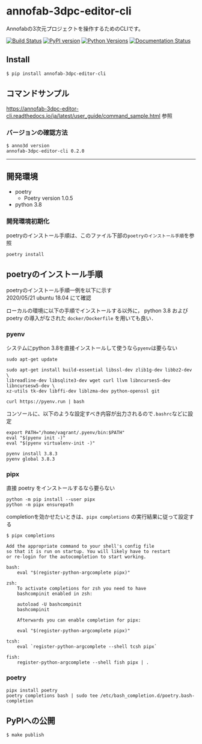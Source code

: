 # annofab-3dpc-editor-cli
Annofabの3次元プロジェクトを操作するためのCLIです。

[![Build Status](https://app.travis-ci.com/kurusugawa-computer/annofab-3dpc-editor-cli.svg?branch=master)](https://app.travis-ci.com/kurusugawa-computer/annofab-3dpc-editor-cli)
[![PyPI version](https://badge.fury.io/py/annofab-3dpc-editor-cli.svg)](https://badge.fury.io/py/annofab-3dpc-editor-cli)
[![Python Versions](https://img.shields.io/pypi/pyversions/annofab-3dpc-editor-cli.svg)](https://pypi.org/project/annofab-3dpc-editor-cli)
[![Documentation Status](https://readthedocs.org/projects/annofab-3dpc-editor-cli/badge/?version=latest)](https://annofab-3dpc-editor-cli.readthedocs.io/ja/latest/?badge=latest)



## Install

```
$ pip install annofab-3dpc-editor-cli
```

## コマンドサンプル
https://annofab-3dpc-editor-cli.readthedocs.io/ja/latest/user_guide/command_sample.html 参照


### バージョンの確認方法

```
$ anno3d version
annofab-3dpc-editor-cli 0.2.0
```

--------------
## 開発環境

 * poetry
     * Poetry version 1.0.5
 * python 3.8
 
 
### 開発環境初期化

poetryのインストール手順は、このファイル下部の`poetryのインストール手順`を参照

```
poetry install
```



## poetryのインストール手順


poetryのインストール手順一例を以下に示す  
2020/05/21 ubuntu 18.04 にて確認

ローカルの環境に以下の手順でインストールする以外に，
python 3.8 および poetry の導入がなされた `docker/Dockerfile` を用いても良い．

### pyenv

システムにpython 3.8を直接インストールして使うなら`pyenv`は要らない

```
sudo apt-get update

sudo apt-get install build-essential libssl-dev zlib1g-dev libbz2-dev \
libreadline-dev libsqlite3-dev wget curl llvm libncurses5-dev libncursesw5-dev \
xz-utils tk-dev libffi-dev liblzma-dev python-openssl git
```

```
curl https://pyenv.run | bash
``` 

コンソールに、以下のような設定すべき内容が出力されるので`.bashrc`などに設定

```
export PATH="/home/vagrant/.pyenv/bin:$PATH"
eval "$(pyenv init -)"
eval "$(pyenv virtualenv-init -)"
```

```
pyenv install 3.8.3
pyenv global 3.8.3
```

### pipx

直接 poetry をインストールするなら要らない

```
python -m pip install --user pipx
python -m pipx ensurepath
```

completionを効かせたいときは、`pipx completions` の実行結果に従って設定する

```
$ pipx completions

Add the appropriate command to your shell's config file
so that it is run on startup. You will likely have to restart
or re-login for the autocompletion to start working.

bash:
    eval "$(register-python-argcomplete pipx)"

zsh:
    To activate completions for zsh you need to have
    bashcompinit enabled in zsh:

    autoload -U bashcompinit
    bashcompinit

    Afterwards you can enable completion for pipx:

    eval "$(register-python-argcomplete pipx)"

tcsh:
    eval `register-python-argcomplete --shell tcsh pipx`

fish:
    register-python-argcomplete --shell fish pipx | .
```

### poetry

```
pipx install poetry
poetry completions bash | sudo tee /etc/bash_completion.d/poetry.bash-completion
```

## PyPIへの公開

```
$ make publish
```


